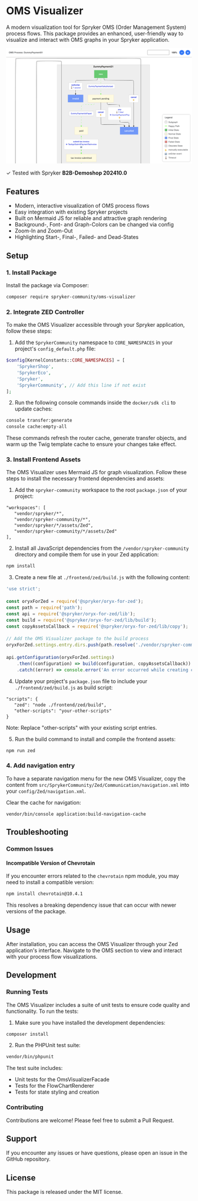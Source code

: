 # OMS Visualizer

A modern visualization tool for Spryker OMS (Order Management System) process flows. This package provides an enhanced, user-friendly way to visualize and interact with OMS graphs in your Spryker application.

![OMS Visualizer Example](oms-visualizer.png)

✓ Tested with Spryker **B2B-Demoshop 202410.0**

## Features

- Modern, interactive visualization of OMS process flows
- Easy integration with existing Spryker projects
- Built on Mermaid JS for reliable and attractive graph rendering
- Background-, Font- and Graph-Colors can be changed via config
- Zoom-In and Zoom-Out
- Highlighting Start-, Final-, Failed- and Dead-States

## Setup

### 1. Install Package

Install the package via Composer:

```bash
composer require spryker-community/oms-visualizer
```


### 2. Integrate ZED Controller

To make the OMS Visualizer accessible through your Spryker application, follow these steps:

1. Add the `SprykerCommunity` namespace to `CORE_NAMESPACES` in your project's `config_default.php` file:

```php
$config[KernelConstants::CORE_NAMESPACES] = [
    'SprykerShop',
    'SprykerEco',
    'Spryker',
    'SprykerCommunity', // Add this line if not exist
];
```

2. Run the following console commands inside the `docker/sdk cli` to update caches:

```bash
console transfer:generate
console cache:empty-all
```

These commands refresh the router cache, generate transfer objects, and warm up the Twig template cache to ensure your changes take effect.

### 3. Install Frontend Assets

The OMS Visualizer uses Mermaid JS for graph visualization. Follow these steps to install the necessary frontend dependencies and assets:

1. Add the `spryker-community` workspace to the root `package.json` of your project:

```
"workspaces": [
   "vendor/spryker/*",
   "vendor/spryker-community/*",
   "vendor/spryker/*/assets/Zed",
   "vendor/spryker-community/*/assets/Zed"
],
```

2. Install all JavaScript dependencies from the `/vendor/spryker-community` directory and compile them for use in your Zed application:

```bash
npm install
```

3. Create a new file at `./frontend/zed/build.js` with the following content:

```javascript
'use strict';

const oryxForZed = require('@spryker/oryx-for-zed');
const path = require('path');
const api = require('@spryker/oryx-for-zed/lib');
const build = require('@spryker/oryx-for-zed/lib/build');
const copyAssetsCallback = require('@spryker/oryx-for-zed/lib/copy');

// Add the OMS Visualizer package to the build process
oryxForZed.settings.entry.dirs.push(path.resolve('./vendor/spryker-community'));

api.getConfiguration(oryxForZed.settings)
    .then((configuration) => build(configuration, copyAssetsCallback))
    .catch((error) => console.error('An error occurred while creating configuration', error));
```

4. Update your project's `package.json` file to include your `./frontend/zed/build.js` as build script:

```
"scripts": {
   "zed": "node ./frontend/zed/build",
   "other-scripts": "your-other-scripts"
}
```

Note: Replace "other-scripts" with your existing script entries.

5. Run the build command to install and compile the frontend assets:

```bash
npm run zed
```

### 4. Add navigation entry

To have a separate navigation menu for the new OMS Visualizer, copy the content from `src/SprykerCommunity/Zed/Communication/navigation.xml` into your `config/Zed/navigation.xml`.

Clear the cache for navigation:

```
vendor/bin/console application:build-navigation-cache
```

## Troubleshooting

### Common Issues

#### Incompatible Version of Chevrotain

If you encounter errors related to the `chevrotain` npm module, you may need to install a compatible version:

```bash
npm install chevrotain@10.4.1
```

This resolves a breaking dependency issue that can occur with newer versions of the package.

## Usage

After installation, you can access the OMS Visualizer through your Zed application's interface. Navigate to the OMS section to view and interact with your process flow visualizations.

## Development

### Running Tests

The OMS Visualizer includes a suite of unit tests to ensure code quality and functionality. To run the tests:

1. Make sure you have installed the development dependencies:

```bash
composer install
```

2. Run the PHPUnit test suite:

```bash
vendor/bin/phpunit
```

The test suite includes:
- Unit tests for the OmsVisualizerFacade
- Tests for the FlowChartRenderer
- Tests for state styling and creation

### Contributing

Contributions are welcome! Please feel free to submit a Pull Request.

## Support

If you encounter any issues or have questions, please open an issue in the GitHub repository.

## License

This package is released under the MIT license.
